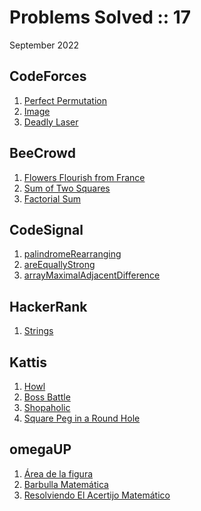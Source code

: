 # Problems Solved :: 17
September 2022

CodeForces
-----------------
1. [Perfect Permutation](https://codeforces.com/contest/1711/problem/A)
1. [Image](https://codeforces.com/contest/1721/problem/A)
1. [Deadly Laser](https://codeforces.com/contest/1721/problem/B)

BeeCrowd
-----------------
1. [Flowers Flourish from France](https://www.beecrowd.com.br/judge/en/problems/view/1140)
1. [Sum of Two Squares](https://www.beecrowd.com.br/judge/en/problems/view/1558)
1. [Factorial Sum](https://www.beecrowd.com.br/judge/en/problems/view/1161)

CodeSignal
-----------------
1. [palindromeRearranging](https://app.codesignal.com/arcade/intro/level-4/Xfeo7r9SBSpo3Wico)
1. [areEquallyStrong](https://app.codesignal.com/arcade/intro/level-5/g6dc9KJyxmFjB98dL)
1. [arrayMaximalAdjacentDifference](https://app.codesignal.com/arcade/intro/level-5/EEJxjQ7oo7C5wAGjE)

HackerRank
-----------------
1. [Strings](https://www.hackerrank.com/challenges/c-tutorial-strings/problem?isFullScreen=true)

Kattis
-----------------
1. [Howl](https://open.kattis.com/problems/howl)
1. [Boss Battle](https://open.kattis.com/problems/bossbattle)
1. [Shopaholic](https://open.kattis.com/problems/shopaholic)
1. [Square Peg in a Round Hole](https://open.kattis.com/problems/squarepegs)

omegaUP
-----------------
1. [Área de la figura](https://omegaup.com/arena/problem/Area-de-la-figura/)
1. [Barbulla Matemática](https://omegaup.com/arena/problem/Barbulla-Matematica/)
1. [Resolviendo El Acertijo Matemático](https://omegaup.com/arena/problem/Matematico/)